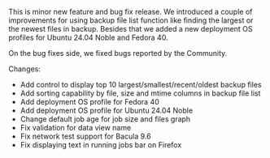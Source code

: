 
This is minor new feature and bug fix release. We introduced a couple of
improvements for using backup file list function like finding the largest
or the newest files in backup. Besides that we added a new deployment
OS profiles for Ubuntu 24.04 Noble and Fedora 40.

On the bug fixes side, we fixed bugs reported by the Community.

Changes:
 - Add control to display top 10 largest/smallest/recent/oldest backup files
 - Add sorting capability by file, size and mtime columns in backup file list
 - Add deployment OS profile for Fedora 40
 - Add deployment OS profile for Ubuntu 24.04 Noble
 - Change default job age for job size and files graph
 - Fix validation for data view name
 - Fix network test support for Bacula 9.6
 - Fix displaying text in running jobs bar on Firefox

